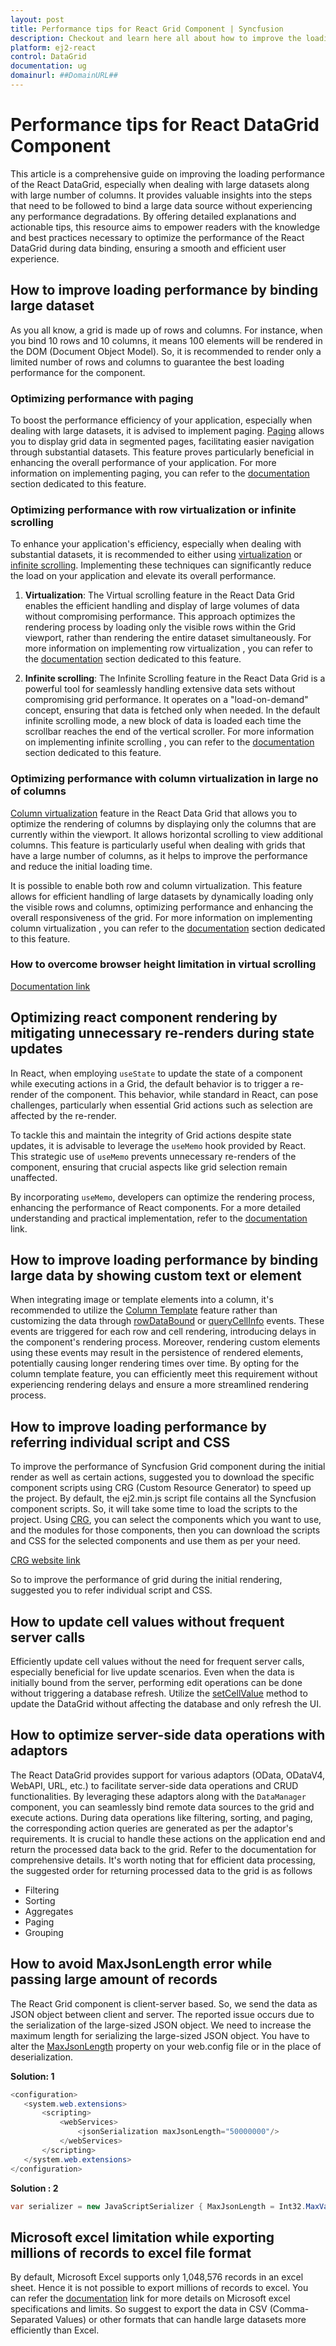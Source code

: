 ```yaml
---
layout: post
title: Performance tips for React Grid Component | Syncfusion
description: Checkout and learn here all about how to improve the loading performance of React DataGrid even binding large data set.
platform: ej2-react
control: DataGrid
documentation: ug
domainurl: ##DomainURL##
---
```


# Performance tips for React DataGrid Component

This article is a comprehensive guide on improving the loading performance of the React DataGrid, especially when dealing with large datasets along with large number of columns. It provides valuable insights into the steps that need to be followed to bind a large data source without experiencing any performance degradations. By offering detailed explanations and actionable tips, this resource aims to empower readers with the knowledge and best practices necessary to optimize the performance of the React DataGrid during data binding, ensuring a smooth and efficient user experience.

## How to improve loading performance by binding large dataset
As you all know, a grid is made up of rows and columns. For instance, when you bind 10 rows and 10 columns, it means 100 elements will be rendered in the DOM (Document Object Model). So, it is recommended to render only a limited number of rows and columns to guarantee the best loading performance for the component.

### Optimizing performance with paging 
To boost the performance efficiency of your application, especially when dealing with large datasets, it is advised to implement paging. [Paging](https://ej2.syncfusion.com/react/documentation/grid/paging) allows you to display grid data in segmented pages, facilitating easier navigation through substantial datasets. This feature proves particularly beneficial in enhancing the overall performance of your application. For more information on implementing paging, you can refer to the [documentation](https://ej2.syncfusion.com/react/documentation/grid/paging) section dedicated to this feature.

### Optimizing performance with row virtualization or infinite scrolling 
To enhance your application's efficiency, especially when dealing with substantial datasets, it is recommended to either using [virtualization](https://ej2.syncfusion.com/react/documentation/grid/scrolling/virtual-scrolling) or [infinite scrolling](https://ej2.syncfusion.com/react/documentation/grid/scrolling/infinite-scrolling). Implementing these techniques can significantly reduce the load on your application and elevate its overall performance.

1.  **Virtualization**: The Virtual scrolling feature in the React Data Grid enables the efficient handling and display of large volumes of data without compromising performance. This approach optimizes the rendering process by loading only the visible rows within the Grid viewport, rather than rendering the entire dataset simultaneously. For more information on implementing row virtualization , you can refer to the [documentation](https://ej2.syncfusion.com/react/documentation/grid/scrolling/virtual-scrolling) section dedicated to this feature.

2.  **Infinite scrolling**: The Infinite Scrolling feature in the React Data Grid is a powerful tool for seamlessly handling extensive data sets without compromising grid performance. It operates on a "load-on-demand" concept, ensuring that data is fetched only when needed. In the default infinite scrolling mode, a new block of data is loaded each time the scrollbar reaches the end of the vertical scroller. For more information on implementing infinite scrolling , you can refer to the [documentation](https://ej2.syncfusion.com/react/documentation/grid/scrolling/infinite-scrolling) section dedicated to this feature.

### Optimizing performance with column virtualization in large no of columns
[Column virtualization](https://ej2.syncfusion.com/react/documentation/grid/scrolling/virtual-scrolling#column-virtualization) feature in the React Data Grid that allows you to optimize the rendering of columns by displaying only the columns that are currently within the viewport. It allows horizontal scrolling to view additional columns. This feature is particularly useful when dealing with grids that have a large number of columns, as it helps to improve the performance and reduce the initial loading time.

It is possible to enable both row and column virtualization. This feature allows for efficient handling of large datasets by dynamically loading only the visible rows and columns, optimizing performance and enhancing the overall responsiveness of the grid. For more information on implementing column virtualization , you can refer to the [documentation](https://ej2.syncfusion.com/react/documentation/grid/scrolling/virtual-scrolling#column-virtualization) section dedicated to this feature.

### How to overcome browser height limitation in virtual scrolling
[Documentation link](https://ej2.syncfusion.com/react/documentation/grid/scrolling/virtual-scrolling#browser-height-limitation-in-virtual-scrolling-and-solution)

## Optimizing react component rendering by mitigating unnecessary re-renders during state updates

In React, when employing `useState` to update the state of a component while executing actions in a Grid, the default behavior is to trigger a re-render of the component. This behavior, while standard in React, can pose challenges, particularly when essential Grid actions such as selection are affected by the re-render.

To tackle this and maintain the integrity of Grid actions despite state updates, it is advisable to leverage the `useMemo` hook provided by React. This strategic use of `useMemo` prevents unnecessary re-renders of the component, ensuring that crucial aspects like grid selection remain unaffected.

By incorporating `useMemo`, developers can optimize the rendering process, enhancing the performance of React components. For a more detailed understanding and practical implementation, refer to the [documentation](https://www.syncfusion.com/blogs/post/react-usecallback-vs-usememo-hooks.aspx) link.

## How to improve loading performance by binding large data by showing custom text or element
When integrating image or template elements into a column, it's recommended to utilize the [Column Template](https://ej2.syncfusion.com/react/documentation/grid/columns/column-template) feature rather than customizing the data through [rowDataBound](https://ej2.syncfusion.com/react/documentation/api/grid/#rowdatabound) or [queryCellInfo](https://ej2.syncfusion.com/react/documentation/api/grid/#querycellinfo) events. These events are triggered for each row and cell rendering, introducing delays in the component's rendering process. Moreover, rendering custom elements using these events may result in the persistence of rendered elements, potentially causing longer rendering times over time. By opting for the column template feature, you can efficiently meet this requirement without experiencing rendering delays and ensure a more streamlined rendering process.

## How to improve loading performance by referring individual script and CSS

To improve the performance of Syncfusion Grid component during the initial render as well as certain actions, suggested you to download the specific component scripts using CRG (Custom Resource Generator) to speed up the project. By default, the ej2.min.js script file contains all the Syncfusion component scripts. So, it will take some time to load the scripts to the project. Using [CRG](https://ej2.syncfusion.com/aspnetmvc/documentation/common/custom-resource-generator), you can select the components which you want to use, and the modules for those components, then you can download the scripts and CSS for the selected components and use them as per your need.

[CRG website link](https://crg.syncfusion.com/) 

So to improve the performance of grid during the initial rendering, suggested you to refer individual script and CSS.

## How to update cell values without frequent server calls 

Efficiently update cell values without the need for frequent server calls, especially beneficial for live update scenarios. Even when the data is initially bound from the server, performing edit operations can be done without triggering a database refresh. Utilize the [setCellValue](https://ej2.syncfusion.com/react/documentation/api/grid/#setcellvalue) method to update the DataGrid without affecting the database and only refresh the UI.

## How to optimize server-side data operations with adaptors

The React DataGrid provides support for various adaptors (OData, ODataV4, WebAPI, URL, etc.) to facilitate server-side data operations and CRUD functionalities. By leveraging these adaptors along with the `DataManager` component, you can seamlessly bind remote data sources to the grid and execute actions. During data operations like filtering, sorting, and paging, the corresponding action queries are generated as per the adaptor's requirements. It is crucial to handle these actions on the application end and return the processed data back to the grid. Refer to the documentation for comprehensive details. It's worth noting that for efficient data processing, the suggested order for returning processed data to the grid is as follows
* Filtering
* Sorting
* Aggregates
* Paging
* Grouping

## How to avoid MaxJsonLength error while passing large amount of records

The React Grid component is client-server based. So, we send the data as JSON object between client and server. The reported issue occurs due to the serialization of the large-sized JSON object. We need to increase the maximum length for serializing the large-sized JSON object. You have to alter the [MaxJsonLength](https://social.msdn.microsoft.com/Forums/en-US/ab1a5864-46e2-4c57-9511-dc3f60cc314a/how-to-increase-maxjsonlength-for-json-post-in-mvc3?forum=aspmv) property on your web.config file or in the place of deserialization.

**Solution: 1**

```csharp
<configuration> 
   <system.web.extensions>
       <scripting>
           <webServices>
               <jsonSerialization maxJsonLength="50000000"/>
           </webServices>
       </scripting>
   </system.web.extensions>
</configuration> 
```

**Solution : 2**
```csharp
var serializer = new JavaScriptSerializer { MaxJsonLength = Int32.MaxValue };
```

## Microsoft excel limitation while exporting millions of records to excel file format

By default, Microsoft Excel supports only 1,048,576 records in an excel sheet. Hence it is not possible to export millions of records to excel. You can refer the [documentation](https://support.microsoft.com/en-gb/office/excel-specifications-and-limits-1672b34d-7043-467e-8e27-269d656771c3) link for more details on Microsoft excel specifications and limits. So suggest to export the data in CSV (Comma-Separated Values) or other formats that can handle large datasets more efficiently than Excel.